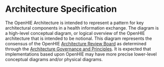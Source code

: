 # Architecture Specification

The OpenHIE Architecture is intended to represent a pattern for key architectural components in a health information exchange. The diagram is a high-level conceptual diagram, or logical overview of the OpenHIE architecture that is intended to be notional. This diagram represents the consensus of the OpenHIE [Architecture Review Board](https://wiki.ohie.org/display/documents/Architecture+Review+Board+Members%2C+Responsibilities+and+Deliverables) as determined through the [Architecture Governance and Principles](https://wiki.ohie.org/display/documents/Architecture+Governance+and+Principles). It is expected that implementations based upon OpenHIE may have more precise lower-level conceptual diagrams and/or physical diagrams.
